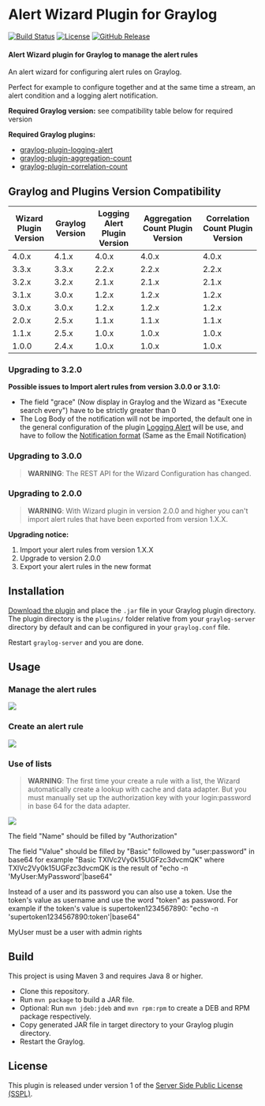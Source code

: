 # Alert Wizard Plugin for Graylog

[![Build Status](https://travis-ci.org/airbus-cyber/graylog-plugin-alert-wizard.svg?branch=master)](https://travis-ci.org/airbus-cyber/graylog-plugin-alert-wizard)
[![License](https://img.shields.io/badge/license-SSPL-green)](https://www.mongodb.com/licensing/server-side-public-license)
[![GitHub Release](https://img.shields.io/badge/release-v3.3.0-blue.svg)](https://github.com/airbus-cyber/graylog-plugin-alert-wizard/releases)

#### Alert Wizard plugin for Graylog to manage the alert rules

An alert wizard for configuring alert rules on Graylog.  
 
Perfect for example to configure together and at the same time a stream, an alert condition and a logging alert notification.  

**Required Graylog version:** see compatibility table below for required version  

**Required Graylog plugins:**
* [graylog-plugin-logging-alert](https://github.com/airbus-cyber/graylog-plugin-logging-alert)
* [graylog-plugin-aggregation-count](https://github.com/airbus-cyber/graylog-plugin-aggregation-count)
* [graylog-plugin-correlation-count](https://github.com/airbus-cyber/graylog-plugin-correlation-count)

## Graylog and Plugins Version Compatibility

| Wizard Plugin Version | Graylog Version | Logging Alert Plugin Version | Aggregation Count Plugin Version | Correlation Count Plugin Version |
| --------------------- | --------------- | ---------------------------- | -------------------------------- | -------------------------------- |
| 4.0.x                 | 4.1.x           | 4.0.x                        | 4.0.x                            | 4.0.x                            |
| 3.3.x                 | 3.3.x           | 2.2.x                        | 2.2.x                            | 2.2.x                            |
| 3.2.x                 | 3.2.x           | 2.1.x                        | 2.1.x                            | 2.1.x                            |
| 3.1.x                 | 3.0.x           | 1.2.x                        | 1.2.x                            | 1.2.x                            |
| 3.0.x                 | 3.0.x           | 1.2.x                        | 1.2.x                            | 1.2.x                            |
| 2.0.x                 | 2.5.x           | 1.1.x                        | 1.1.x                            | 1.1.x                            |
| 1.1.x                 | 2.5.x           | 1.0.x                        | 1.0.x                            | 1.0.x                            |
| 1.0.0                 | 2.4.x           | 1.0.x                        | 1.0.x                            | 1.0.x                            |

### Upgrading to 3.2.0

**Possible issues to Import alert rules from version 3.0.0 or 3.1.0:**
* The field "grace" (Now display in Graylog and the Wizard as "Execute search every") have to be strictly greater than 0
* The Log Body of the notification will not be imported, the default one in the general configuration of the plugin 
[Logging Alert](https://github.com/airbus-cyber/graylog-plugin-logging-alert)
will be use, and have to follow the [Notification format](https://docs.graylog.org/en/latest/pages/alerts.html#notifications) 
(Same as the Email Notification)

### Upgrading to 3.0.0

> **WARNING**: The REST API for the Wizard Configuration has changed.

### Upgrading to 2.0.0

> **WARNING**: With Wizard plugin in version 2.0.0 and higher you can't import alert rules that have been exported from version 1.X.X.

**Upgrading notice:**
1. Import your alert rules from version 1.X.X
2. Upgrade to version 2.0.0
3. Export your alert rules in the new format


## Installation

[Download the plugin](https://github.com/airbus-cyber/graylog-plugin-alert-wizard/releases)
and place the `.jar` file in your Graylog plugin directory. The plugin directory
is the `plugins/` folder relative from your `graylog-server` directory by default
and can be configured in your `graylog.conf` file.

Restart `graylog-server` and you are done.

## Usage

### Manage the alert rules

![](https://raw.githubusercontent.com/airbus-cyber/graylog-plugin-alert-wizard/master/images/alert_rules.png)

### Create an alert rule

![](https://raw.githubusercontent.com/airbus-cyber/graylog-plugin-alert-wizard/master/images/create_alert_rule.png)

### Use of lists
> **WARNING**: The first time your create a rule with a list, the Wizard automatically create a lookup with cache and data adapter. But you must manually set up the authorization key with your login:password in base 64 for the data adapter.

![](https://raw.githubusercontent.com/airbus-cyber/graylog-plugin-alert-wizard/master/images/Wizard_List4.png)

The field "Name" should be filled by "Authorization"

The field "Value" should be filled by "Basic" followed by "user:password" in base64 for example "Basic TXlVc2Vy0k15UGFzc3dvcmQK" where TXlVc2Vy0k15UGFzc3dvcmQK is the result of "echo -n 'MyUser:MyPassword'|base64"

Instead of a user and its password you can also use a token.
Use the token's value as username and use the word "token" as password.
For example if the token's value is supertoken1234567890:
"echo -n 'supertoken1234567890:token'|base64"

MyUser must be a user with admin rights



## Build

This project is using Maven 3 and requires Java 8 or higher.

* Clone this repository.
* Run `mvn package` to build a JAR file.
* Optional: Run `mvn jdeb:jdeb` and `mvn rpm:rpm` to create a DEB and RPM package respectively.
* Copy generated JAR file in target directory to your Graylog plugin directory.
* Restart the Graylog.

## License

This plugin is released under version 1 of the [Server Side Public License (SSPL)](LICENSE).

